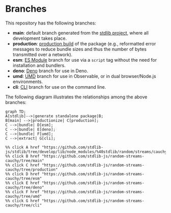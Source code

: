 <!--

@license Apache-2.0

Copyright (c) 2023 The Stdlib Authors.

Licensed under the Apache License, Version 2.0 (the "License");
you may not use this file except in compliance with the License.
You may obtain a copy of the License at

    http://www.apache.org/licenses/LICENSE-2.0

Unless required by applicable law or agreed to in writing, software
distributed under the License is distributed on an "AS IS" BASIS,
WITHOUT WARRANTIES OR CONDITIONS OF ANY KIND, either express or implied.
See the License for the specific language governing permissions and
limitations under the License.

-->

# Branches

This repository has the following branches:

-   **main**: default branch generated from the [stdlib project][stdlib-url], where all development takes place.
-   **production**: [production build][production-url] of the package (e.g., reformatted error messages to reduce bundle sizes and thus the number of bytes transmitted over a network).
-   **esm**: [ES Module][esm-url] branch for use via a `script` tag without the need for installation and bundlers.
-   **deno**: [Deno][deno-url] branch for use in Deno.
-   **umd**: [UMD][umd-url] branch for use in Observable, or in dual browser/Node.js environments.
-   **cli**: [CLI][cli-url] branch for use on the command line.

The following diagram illustrates the relationships among the above branches:

```mermaid
graph TD;
A[stdlib]-->|generate standalone package|B;
B[main] -->|productionize| C[production];
C -->|bundle| D[esm];
C -->|bundle| E[deno];
C -->|bundle| F[umd];
C -->|extract| G[cli];

%% click A href "https://github.com/stdlib-js/stdlib/tree/develop/lib/node_modules/%40stdlib/random/streams/cauchy"
%% click B href "https://github.com/stdlib-js/random-streams-cauchy/tree/main"
%% click C href "https://github.com/stdlib-js/random-streams-cauchy/tree/production"
%% click D href "https://github.com/stdlib-js/random-streams-cauchy/tree/esm"
%% click E href "https://github.com/stdlib-js/random-streams-cauchy/tree/deno"
%% click F href "https://github.com/stdlib-js/random-streams-cauchy/tree/umd"
%% click G href "https://github.com/stdlib-js/random-streams-cauchy/tree/cli"
```

[stdlib-url]: https://github.com/stdlib-js/stdlib/tree/develop/lib/node_modules/%40stdlib/random/streams/cauchy
[production-url]: https://github.com/stdlib-js/random-streams-cauchy/tree/production
[deno-url]: https://github.com/stdlib-js/random-streams-cauchy/tree/deno
[umd-url]: https://github.com/stdlib-js/random-streams-cauchy/tree/umd
[esm-url]: https://github.com/stdlib-js/random-streams-cauchy/tree/esm
[cli-url]: https://github.com/stdlib-js/random-streams-cauchy/tree/cli
